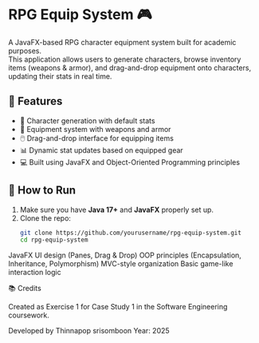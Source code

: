 # RPG Equip System 🎮

A JavaFX-based RPG character equipment system built for academic purposes.  
This application allows users to generate characters, browse inventory items (weapons & armor), and drag-and-drop equipment onto characters, updating their stats in real time.

## 📌 Features

- 🧙 Character generation with default stats
- 🧰 Equipment system with weapons and armor
- 🖱️ Drag-and-drop interface for equipping items
- 📊 Dynamic stat updates based on equipped gear
- 💻 Built using JavaFX and Object-Oriented Programming principles


## 🚀 How to Run

1. Make sure you have **Java 17+** and **JavaFX** properly set up.
2. Clone the repo:
   ```bash
   git clone https://github.com/yourusername/rpg-equip-system.git
   cd rpg-equip-system

JavaFX UI design (Panes, Drag & Drop)
OOP principles (Encapsulation, Inheritance, Polymorphism)
MVC-style organization
Basic game-like interaction logic

📚 Credits

Created as Exercise 1 for Case Study 1 in the Software Engineering coursework.

Developed by Thinnapop srisomboon
Year: 2025

